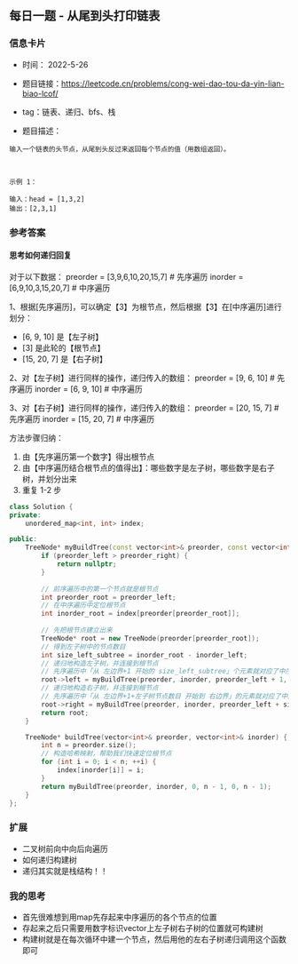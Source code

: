 ## 每日一题 - 从尾到头打印链表
### 信息卡片 

- 时间： 2022-5-26
- 题目链接：https://leetcode.cn/problems/cong-wei-dao-tou-da-yin-lian-biao-lcof/
- tag：链表、递归、bfs、栈

- 题目描述：

```
输入一个链表的头节点，从尾到头反过来返回每个节点的值（用数组返回）。

 

示例 1：

输入：head = [1,3,2]
输出：[2,3,1]
```


### 参考答案
#### 思考如何递归回复
对于以下数据：
preorder = [3,9,6,10,20,15,7] # 先序遍历
inorder = [6,9,10,3,15,20,7] # 中序遍历

1、根据[先序遍历]，可以确定【3】为根节点，然后根据【3】在[中序遍历]进行划分：
- [6, 9, 10] 是【左子树】
- [3] 是此轮的【根节点】
- [15, 20, 7] 是【右子树】

2、对【左子树】进行同样的操作，递归传入的数组：
preorder = [9, 6, 10] # 先序遍历
inorder = [6, 9, 10] # 中序遍历

3、对【右子树】进行同样的操作，递归传入的数组：
preorder = [20, 15, 7] # 先序遍历
inorder = [15, 20, 7] # 中序遍历

方法步骤归纳：
1. 由【先序遍历第一个数字】得出根节点
2. 由【中序遍历结合根节点的值得出】：哪些数字是左子树，哪些数字是右子树，并划分出来
3. 重复 1-2 步

```C++
class Solution {
private:
    unordered_map<int, int> index;

public:
    TreeNode* myBuildTree(const vector<int>& preorder, const vector<int>& inorder, int preorder_left, int preorder_right, int inorder_left, int inorder_right) {
        if (preorder_left > preorder_right) {
            return nullptr;
        }
        
        // 前序遍历中的第一个节点就是根节点
        int preorder_root = preorder_left;
        // 在中序遍历中定位根节点
        int inorder_root = index[preorder[preorder_root]];
        
        // 先把根节点建立出来
        TreeNode* root = new TreeNode(preorder[preorder_root]);
        // 得到左子树中的节点数目
        int size_left_subtree = inorder_root - inorder_left;
        // 递归地构造左子树，并连接到根节点
        // 先序遍历中「从 左边界+1 开始的 size_left_subtree」个元素就对应了中序遍历中「从 左边界 开始到 根节点定位-1」的元素
        root->left = myBuildTree(preorder, inorder, preorder_left + 1, preorder_left + size_left_subtree, inorder_left, inorder_root - 1);
        // 递归地构造右子树，并连接到根节点
        // 先序遍历中「从 左边界+1+左子树节点数目 开始到 右边界」的元素就对应了中序遍历中「从 根节点定位+1 到 右边界」的元素
        root->right = myBuildTree(preorder, inorder, preorder_left + size_left_subtree + 1, preorder_right, inorder_root + 1, inorder_right);
        return root;
    }

    TreeNode* buildTree(vector<int>& preorder, vector<int>& inorder) {
        int n = preorder.size();
        // 构造哈希映射，帮助我们快速定位根节点
        for (int i = 0; i < n; ++i) {
            index[inorder[i]] = i;
        }
        return myBuildTree(preorder, inorder, 0, n - 1, 0, n - 1);
    }
};

```

### 扩展
  - 二叉树前向中向后向遍历
  - 如何递归构建树
  - 递归其实就是栈结构！！
### 我的思考
  - 首先很难想到用map先存起来中序遍历的各个节点的位置
  - 存起来之后只需要用数字标识vector上左子树右子树的位置就可构建树
  - 构建树就是在每次循环中建一个节点，然后用他的左右子树递归调用这个函数即可
